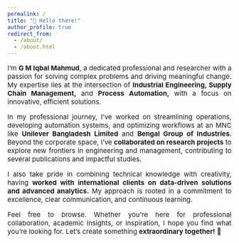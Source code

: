 ```yaml
---
permalink: /
title: "👋 Hello there!"
author_profile: true
redirect_from:
  - /about/
  - /about.html
---
```


<p style="text-align: justify; font-size: 15px;"> I’m <strong>G M Iqbal Mahmud</strong>, a dedicated professional and researcher with a passion for solving complex problems and driving meaningful change. My expertise lies at the intersection of <strong>Industrial Engineering, Supply Chain Management,</strong> and <strong>Process Automation,</strong> with a focus on innovative, efficient solutions. 
</p>
<p style="text-align: justify; font-size: 15px;"> In my professional journey, I’ve worked on streamlining operations, developing automation systems, and optimizing workflows at an MNC like <strong>Unilever Bangladesh Limited</strong> and <strong>Bengal Group of Industries</strong>. Beyond the corporate space, I’ve <strong>collaborated on research projects</strong> to explore new frontiers in engineering and management, contributing to several publications and impactful studies.
</p>
<p style="text-align: justify; font-size: 15px;"> I also take pride in combining technical knowledge with creativity, having <strong>worked with international clients on data-driven solutions and advanced analytics.</strong> My approach is rooted in a commitment to excellence, clear communication, and continuous learning.
</p>
<p style="text-align: justify; font-size: 15px;"> Feel free to browse. Whether you're here for professional collaboration, academic insights, or inspiration, I hope you find what you’re looking for. Let’s create something <strong>extraordinary together!</strong> 💪
</p>